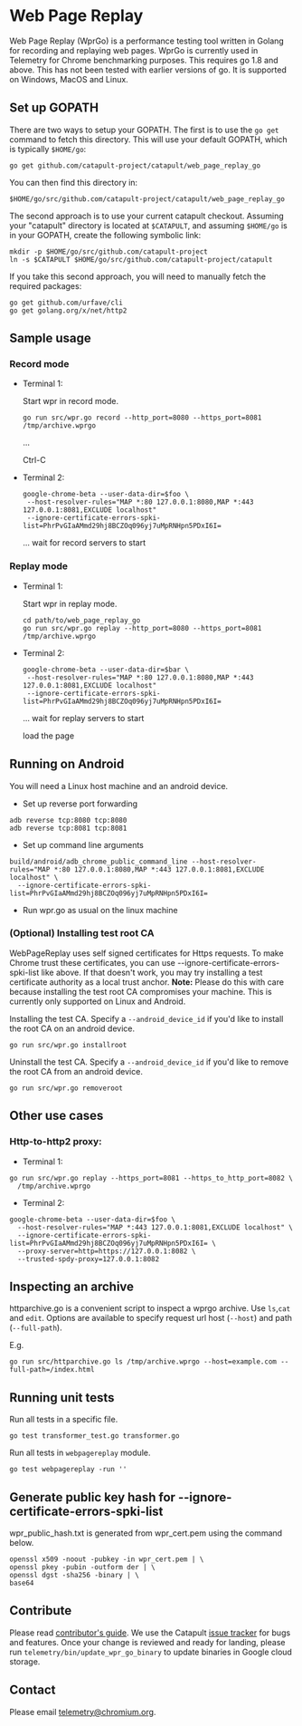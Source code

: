 # Web Page Replay
Web Page Replay (WprGo) is a performance testing tool written in Golang for
recording and replaying web pages. WprGo is currently used in Telemetry for
Chrome benchmarking purposes. This requires go 1.8 and above. This has not been
tested with earlier versions of go. It is supported on Windows, MacOS and Linux.

## Set up GOPATH

There are two ways to setup your GOPATH. The first is to use the `go get`
command to fetch this directory. This will use your default GOPATH, which
is typically `$HOME/go`:

```
go get github.com/catapult-project/catapult/web_page_replay_go
```

You can then find this directory in:

```
$HOME/go/src/github.com/catapult-project/catapult/web_page_replay_go
```

The second approach is to use your current catapult checkout. Assuming your
"catapult" directory is located at `$CATAPULT`, and assuming `$HOME/go` is in
your GOPATH, create the following symbolic link:

```
mkdir -p $HOME/go/src/github.com/catapult-project
ln -s $CATAPULT $HOME/go/src/github.com/catapult-project/catapult
```

If you take this second approach, you will need to manually fetch the required
packages:

```
go get github.com/urfave/cli
go get golang.org/x/net/http2
```

## Sample usage

### Record mode
* Terminal 1:

  Start wpr in record mode.

  ```
  go run src/wpr.go record --http_port=8080 --https_port=8081 /tmp/archive.wprgo
  ```
  ...

  Ctrl-C

* Terminal 2:

  ```
  google-chrome-beta --user-data-dir=$foo \
   --host-resolver-rules="MAP *:80 127.0.0.1:8080,MAP *:443 127.0.0.1:8081,EXCLUDE localhost"
   --ignore-certificate-errors-spki-list=PhrPvGIaAMmd29hj8BCZOq096yj7uMpRNHpn5PDxI6I=
  ```
  ... wait for record servers to start

### Replay mode
* Terminal 1:

  Start wpr in replay mode.
  ```
  cd path/to/web_page_replay_go
  go run src/wpr.go replay --http_port=8080 --https_port=8081 /tmp/archive.wprgo
  ```

* Terminal 2:
  ```
  google-chrome-beta --user-data-dir=$bar \
   --host-resolver-rules="MAP *:80 127.0.0.1:8080,MAP *:443 127.0.0.1:8081,EXCLUDE localhost"
   --ignore-certificate-errors-spki-list=PhrPvGIaAMmd29hj8BCZOq096yj7uMpRNHpn5PDxI6I=
  ```
  ... wait for replay servers to start

  load the page

## Running on Android

You will need a Linux host machine and an android device.

* Set up reverse port forwarding

```
adb reverse tcp:8080 tcp:8080
adb reverse tcp:8081 tcp:8081
```

* Set up command line arguments

```
build/android/adb_chrome_public_command_line --host-resolver-rules="MAP *:80 127.0.0.1:8080,MAP *:443 127.0.0.1:8081,EXCLUDE localhost" \
  --ignore-certificate-errors-spki-list=PhrPvGIaAMmd29hj8BCZOq096yj7uMpRNHpn5PDxI6I=
```

* Run wpr.go as usual on the linux machine

### (Optional) Installing test root CA

WebPageReplay uses self signed certificates for Https requests. To make Chrome
trust these certificates, you can use --ignore-certificate-errors-spki-list
like above. If that doesn't work, you may try installing a test certificate
authority as a local trust anchor. **Note:** Please do this with care because
installing the test root CA compromises your machine. This is currently only
supported on Linux and Android.

Installing the test CA. Specify a `--android_device_id` if you'd like to install
the root CA on an android device.
```
go run src/wpr.go installroot
```
Uninstall the test CA. Specify a `--android_device_id` if you'd like to remove
the root CA from an android device.

```
go run src/wpr.go removeroot
```

## Other use cases

### Http-to-http2 proxy:

* Terminal 1:
```
go run src/wpr.go replay --https_port=8081 --https_to_http_port=8082 \
  /tmp/archive.wprgo
```

* Terminal 2:
```
google-chrome-beta --user-data-dir=$foo \
  --host-resolver-rules="MAP *:443 127.0.0.1:8081,EXCLUDE localhost" \
  --ignore-certificate-errors-spki-list=PhrPvGIaAMmd29hj8BCZOq096yj7uMpRNHpn5PDxI6I= \
  --proxy-server=http=https://127.0.0.1:8082 \
  --trusted-spdy-proxy=127.0.0.1:8082
```

## Inspecting an archive

httparchive.go is a convenient script to inspect a wprgo archive. Use `ls`,`cat`
and `edit`. Options are available to specify request url host (`--host`) and
path (`--full-path`).

E.g.

```
go run src/httparchive.go ls /tmp/archive.wprgo --host=example.com --full-path=/index.html
```

## Running unit tests
Run all tests in a specific file.
```
go test transformer_test.go transformer.go
```

Run all tests in `webpagereplay` module.
```
go test webpagereplay -run ''
```

## Generate public key hash for --ignore-certificate-errors-spki-list
wpr_public_hash.txt is generated from wpr_cert.pem using the command below.
```
openssl x509 -noout -pubkey -in wpr_cert.pem | \
openssl pkey -pubin -outform der | \
openssl dgst -sha256 -binary | \
base64
```

## Contribute
Please read [contributor's guide][contribute]. We use the Catapult
[issue tracker][tracker] for bugs and features. Once your change is reviewed
and ready for landing, please run `telemetry/bin/update_wpr_go_binary` to update
binaries in Google cloud storage.

## Contact
Please email telemetry@chromium.org.

[contribute]: https://github.com/catapult-project/catapult/blob/master/CONTRIBUTING.md
[tracker]: https://github.com/catapult-project/catapult/issues
